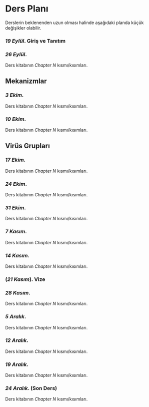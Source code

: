 # Ders Planı

Derslerin beklenenden uzun olması halinde aşağıdaki planda küçük değişikler olabilir.

### *19 Eylül*. Giriş ve Tanıtım


### *26 Eylül*. 

Ders kitabının *Chapter N* kısmı/kısımları.

## Mekanizmlar

### *3 Ekim*. 

Ders kitabının *Chapter N* kısmı/kısımları.

### *10 Ekim*. 

Ders kitabının *Chapter N* kısmı/kısımları.

## Virüs Grupları

### *17 Ekim*. 

Ders kitabının *Chapter N* kısmı/kısımları.

### *24 Ekim*. 

Ders kitabının *Chapter N* kısmı/kısımları.

### *31 Ekim*. 

Ders kitabının *Chapter N* kısmı/kısımları.

### *7 Kasım*. 

Ders kitabının *Chapter N* kısmı/kısımları.

### *14 Kasım*. 

Ders kitabının *Chapter N* kısmı/kısımları.

### (*21 Kasım*). Vize 

### *28 Kasım*. 

Ders kitabının *Chapter N* kısmı/kısımları.

### *5 Aralık*. 

Ders kitabının *Chapter N* kısmı/kısımları.

### *12 Aralık*. 

Ders kitabının *Chapter N* kısmı/kısımları.

### *19 Aralık*. 

Ders kitabının *Chapter N* kısmı/kısımları.

### *24 Aralık*.  (Son Ders)

Ders kitabının *Chapter N* kısmı/kısımları.
